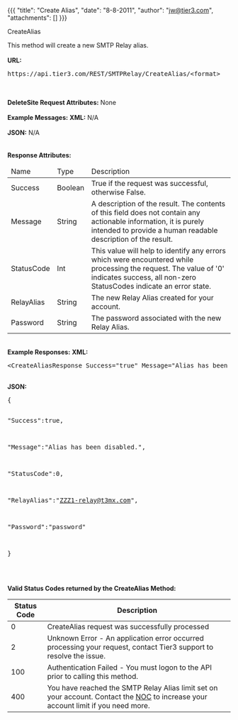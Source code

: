 {{{
  "title": "Create Alias",
  "date": "8-8-2011",
  "author": "jw@tier3.com",
  "attachments": []
}}}

CreateAlias
<p>This method will create a new SMTP Relay alias.
  <br />
  <br /><strong>URL:</strong>
</p>
<pre>https://api.tier3.com/REST/SMTPRelay/CreateAlias/&lt;format&gt;</pre>
<p>
  <br />
  <br /><strong>DeleteSite Request Attributes:</strong>&nbsp;None
  <br />
  <br /><strong>Example Messages:</strong>&nbsp;<strong>XML:</strong>&nbsp;N/A
  <br />
  <br /><strong>JSON:</strong>&nbsp;N/A
  <br />
  <br />
  <br /><strong>Response Attributes:</strong>
</p>
<table>
    <thead>
    <tr>
      <td>Name</td>
      <td>Type</td>
      <td>Description</td>
    </tr>
  </thead>
  <tbody>
    <tr>
      <td>Success</td>
      <td>Boolean</td>
      <td>True if the request was successful, otherwise False.</td>
    </tr>
    <tr>
      <td>Message</td>
      <td>String</td>
      <td>A description of the result. The contents of this field does not contain any actionable information, it is purely intended to provide a human readable description of the result.</td>
    </tr>
    <tr>
      <td>StatusCode</td>
      <td>Int</td>
      <td>This value will help to identify any errors which were encountered while processing the request. The value of '0' indicates success, all non-zero StatusCodes indicate an error state.</td>
    </tr>
    <tr>
      <td>RelayAlias</td>
      <td>String</td>
      <td>The new Relay Alias created for your account.</td>
    </tr>
    <tr>
      <td>Password</td>
      <td>String</td>
      <td>The password associated with the new Relay Alias.</td>
    </tr>
  </tbody>
</table>
<p>
  <br /><strong>Example Responses:</strong>&nbsp;<strong>XML:</strong>
</p>
<pre>&lt;CreateAliasResponse Success="true" Message="Alias has been created." StatusCode="0" RelayAlias="ZZZ1-relay@t3mx.com" Password="password" /&gt;</pre>
<p>
  <br /><strong>JSON:</strong>
</p>
<pre>{

  "Success":true,

  "Message":"Alias has been disabled.",

  "StatusCode":0,

  "RelayAlias":"ZZZ1-relay@t3mx.com",

  "Password":"password"

}</pre>
<p>
  <br />
  <br /><strong>Valid Status Codes returned by the CreateAlias Method:</strong>
</p>
<table>
    <thead>
  <tr>
    <th>Status Code</th>
    <th>Description</th>
  </tr>
  </thead>
  <tbody>
    <tr>
      <td>0</td>
      <td>CreateAlias request was successfully processed</td>
    </tr>
    <tr>
      <td>2</td>
      <td>Unknown Error - An application error occurred processing your request, contact Tier3 support to resolve the issue.</td>
    </tr>
    <tr>
      <td>100</td>
      <td>Authentication Failed - You must logon to the API prior to calling this method.</td>
    </tr>
    <tr>
      <td>400</td>
      <td>You have reached the SMTP Relay Alias limit set on your account. Contact the&nbsp;<a href="mailto:noc@tier3.com">NOC</a>&nbsp;to increase your account limit if you need more.</td>
    </tr>
  </tbody>
</table>